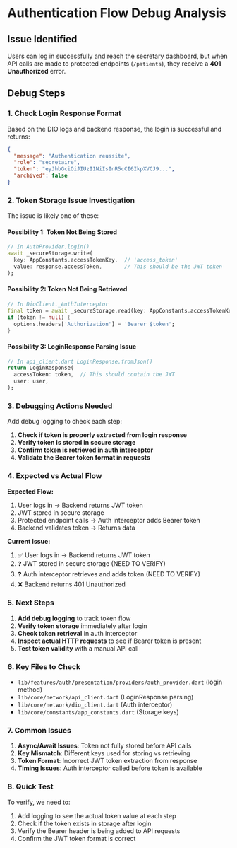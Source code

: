 # Authentication Flow Debug Analysis

## Issue Identified
Users can log in successfully and reach the secretary dashboard, but when API calls are made to protected endpoints (`/patients`), they receive a **401 Unauthorized** error.

## Debug Steps

### 1. **Check Login Response Format**
Based on the DIO logs and backend response, the login is successful and returns:
```json
{
  "message": "Authentication reussite", 
  "role": "secretaire",
  "token": "eyJhbGciOiJIUzI1NiIsInR5cCI6IkpXVCJ9...",
  "archived": false
}
```

### 2. **Token Storage Issue Investigation**

The issue is likely one of these:

#### **Possibility 1: Token Not Being Stored**
```dart
// In AuthProvider.login()
await _secureStorage.write(
  key: AppConstants.accessTokenKey,  // 'access_token'
  value: response.accessToken,       // This should be the JWT token
);
```

#### **Possibility 2: Token Not Being Retrieved**
```dart
// In DioClient._AuthInterceptor
final token = await _secureStorage.read(key: AppConstants.accessTokenKey);
if (token != null) {
  options.headers['Authorization'] = 'Bearer $token';
}
```

#### **Possibility 3: LoginResponse Parsing Issue**
```dart
// In api_client.dart LoginResponse.fromJson()
return LoginResponse(
  accessToken: token,  // This should contain the JWT
  user: user,
);
```

### 3. **Debugging Actions Needed**

Add debug logging to check each step:

1. **Check if token is properly extracted from login response**
2. **Verify token is stored in secure storage**
3. **Confirm token is retrieved in auth interceptor**
4. **Validate the Bearer token format in requests**

### 4. **Expected vs Actual Flow**

**Expected Flow:**
1. User logs in → Backend returns JWT token
2. JWT stored in secure storage
3. Protected endpoint calls → Auth interceptor adds Bearer token
4. Backend validates token → Returns data

**Current Issue:**
1. ✅ User logs in → Backend returns JWT token
2. ❓ JWT stored in secure storage (NEED TO VERIFY)
3. ❓ Auth interceptor retrieves and adds token (NEED TO VERIFY)
4. ❌ Backend returns 401 Unauthorized

### 5. **Next Steps**

1. **Add debug logging** to track token flow
2. **Verify token storage** immediately after login
3. **Check token retrieval** in auth interceptor
4. **Inspect actual HTTP requests** to see if Bearer token is present
5. **Test token validity** with a manual API call

### 6. **Key Files to Check**

- `lib/features/auth/presentation/providers/auth_provider.dart` (login method)
- `lib/core/network/api_client.dart` (LoginResponse parsing)
- `lib/core/network/dio_client.dart` (Auth interceptor)
- `lib/core/constants/app_constants.dart` (Storage keys)

### 7. **Common Issues**

1. **Async/Await Issues**: Token not fully stored before API calls
2. **Key Mismatch**: Different keys used for storing vs retrieving
3. **Token Format**: Incorrect JWT token extraction from response
4. **Timing Issues**: Auth interceptor called before token is available

### 8. **Quick Test**

To verify, we need to:
1. Add logging to see the actual token value at each step
2. Check if the token exists in storage after login
3. Verify the Bearer header is being added to API requests
4. Confirm the JWT token format is correct 